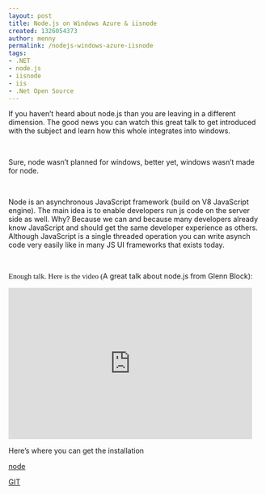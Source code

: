 ```yaml
---
layout: post
title: Node.js on Windows Azure & iisnode
created: 1326054373
author: menny
permalink: /nodejs-windows-azure-iisnode
tags:
- .NET
- node.js
- iisnode
- iis
- .Net Open Source
---
```

<p>If you haven&rsquo;t heard about node.js than you are leaving in a different dimension. The good news you can watch this great talk to get introduced with the subject and learn how this whole integrates into windows.</p>
<p>&nbsp;</p>
<p>Sure, node wasn&rsquo;t planned for windows, better yet, windows wasn&rsquo;t made for node.</p>
<p>&nbsp;</p>
<p>Node is an asynchronous JavaScript framework (build on V8 JavaScript engine). The main idea is to enable developers run js code on the server side as well. Why? Because we can and because many developers already know JavaScript and should get the same developer experience as others. Although JavaScript is a single threaded operation you can write asynch code very easily like in many JS UI frameworks that exists today.</p>
<p>&nbsp;</p>
<p><span style="font-size: 11pt; line-height: 115%; font-family: &quot;Calibri&quot;,&quot;sans-serif&quot;;">Enough talk. Here is the video (</span>A great talk about node.js from Glenn Block)<span style="font-size:11.0pt;line-height:115%;font-family:&quot;Calibri&quot;,&quot;sans-serif&quot;;
mso-ascii-theme-font:minor-latin;mso-fareast-font-family:Calibri;mso-fareast-theme-font:
minor-latin;mso-hansi-theme-font:minor-latin;mso-bidi-font-family:Arial;
mso-bidi-theme-font:minor-bidi;mso-ansi-language:EN-US;mso-fareast-language:
EN-US;mso-bidi-language:HE">:</span></p>
<p><iframe scrolling="no" frameborder="0" src="http://channel9.msdn.com/Events/windowsazure/learn/Interview-with-Glenn-Block-Talking-About-Node-js-on-Windows-Azure/player?w=482&amp;h=300" style="height:300px;width:482px"></iframe></p>
<p>Here&rsquo;s where you can get the installation</p>
<p><a href="http://nodejs.org/#download">node</a></p>
<p><a href="https://github.com/tjanczuk/iisnode/archives/master">GIT</a></p>
